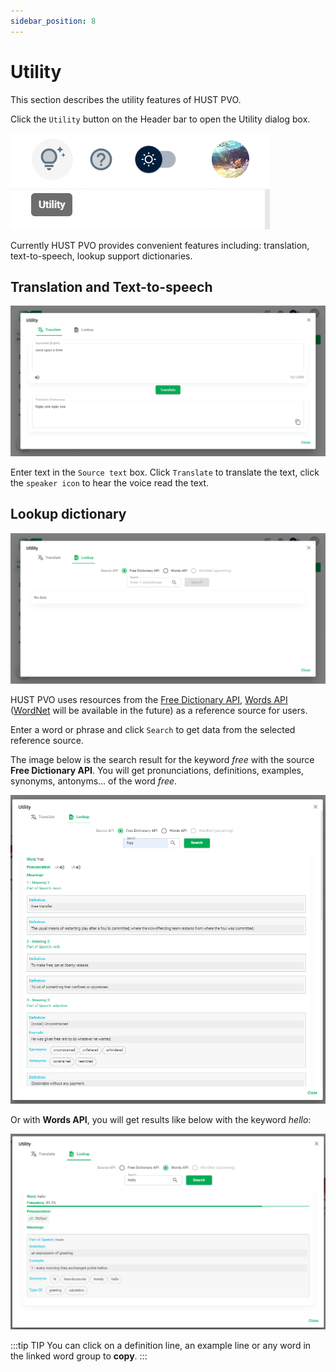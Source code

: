 ```yaml
---
sidebar_position: 8
---
```


# Utility

This section describes the utility features of HUST PVO.

Click the ```Utility``` button on the Header bar to open the Utility dialog box.

![Utility button](./img/buttonUtility.png)

Currently HUST PVO provides convenient features including: translation, text-to-speech, lookup support dictionaries.

## Translation and Text-to-speech

![Translation tab](./img/translationTab.png)

Enter text in the ```Source text``` box. Click ```Translate``` to translate the text, click the ```speaker icon``` to hear the voice read the text.

## Lookup dictionary

![Lookup tab](./img/lookupTab.png)

HUST PVO uses resources from the [Free Dictionary API](https://dictionaryapi.dev/), [Words API](https://www.wordsapi.com/) ([WordNet](https://wordnet.princeton.edu/) will be available in the future) as a reference source for users.

Enter a word or phrase and click ```Search``` to get data from the selected reference source.

The image below is the search result for the keyword *free* with the source **Free Dictionary API**. You will get pronunciations, definitions, examples, synonyms, antonyms... of the word *free*.

![Free dictionary api result](./img/freeDictionaryApi.png)

Or with **Words API**, you will get results like below with the keyword *hello*:

![Words api result](./img/wordsApi.png)

:::tip TIP
You can click on a definition line, an example line or any word in the linked word group to **copy**.
:::
